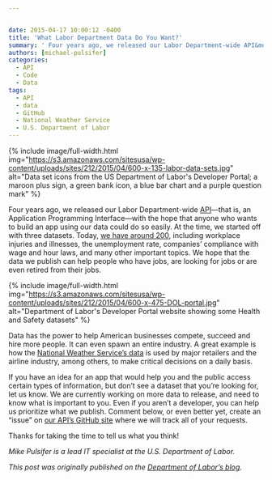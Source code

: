```yaml
---


date: 2015-04-17 10:00:12 -0400
title: 'What Labor Department Data Do You Want?'
summary: ' Four years ago, we released our Labor Department-wide API&mdash;that is, an Application Programming Interface&mdash;with the hope that anyone who wants to build an app'
authors: [michael-pulsifer]
categories:
  - API
  - Code
  - Data
tags:
  - API
  - data
  - GitHub
  - National Weather Service
  - U.S. Department of Labor
---
```



{% include image/full-width.html img="https://s3.amazonaws.com/sitesusa/wp-content/uploads/sites/212/2015/04/600-x-135-labor-data-sets.jpg" alt="Data set icons from the US Department of Labor's Developer Portal; a maroon plus sign, a green bank icon, a blue bar chart and a purple question mark" %}

Four years ago, we released our Labor Department-wide [API](https://www.WHATEVER/2013/04/30/apis-in-government/)—that is, an Application Programming Interface—with the hope that anyone who wants to build an app using our data could do so easily. At the time, we started off with three datasets. Today, [we have around 200](http://developer.dol.gov/dataset/), including workplace injuries and illnesses, the unemployment rate, companies’ compliance with wage and hour laws, and many other important topics. We hope that the data we publish can help people who have jobs, are looking for jobs or are even retired from their jobs.


{% include image/full-width.html img="https://s3.amazonaws.com/sitesusa/wp-content/uploads/sites/212/2015/04/600-x-475-DOL-portal.jpg" alt="Department of Labor's Developer Portal website showing some Health and Safety datasets" %}

Data has the power to help American businesses compete, succeed and hire more people. It can even spawn an entire industry. A great example is how the [National Weather Service’s data](http://www.commerce.gov/news/blog/2014/10/deputy-secretary-andrews-emphasizes-how-national-weather-service-employees-work) is used by major retailers and the airline industry, among others, to make critical decisions on a daily basis.

If you have an idea for an app that would help you and the public access certain types of information, but don’t see a dataset that you’re looking for, let us know. We are currently working on more data to release, and need to know what is important to you. Even if you aren’t a developer, you can help us prioritize what we publish. Comment below, or even better yet, create an “issue” on [our API’s GitHub site](https://github.com/USDepartmentofLabor/DOLAPI/issues) where we will track all of your requests.

Thanks for taking the time to tell us what you think!

_Mike Pulsifer is a lead IT specialist at the U.S. Department of Labor._ 

_This post was originally published on the [Department of Labor&#8217;s blog](https://blog.dol.gov/2015/04/10/what-labor-department-data-do-you-want/)_.
